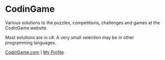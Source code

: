 # CodinGame

Various solutions to the puzzles, competitions, challenges and games at the CodinGame website.

Most solutions are in c#. A very small selection may be in other programming languages.


[CodinGame.com](https://www.codingame.com/)  |  [My Profile ](https://www.codingame.com/profile/07da6e0b9ba5f1f50ed72fb9cc119f187674471)

